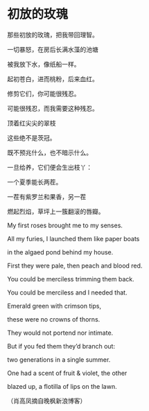 # 初放的玫瑰

那些初放的玫瑰，把我带回理智。 

一切暴怒，在房后长满水藻的池塘 

被我放下水，像纸船一样。 

起初苍白，进而桃粉，后来血红。 

修剪它们，你可能很残忍。 

可能很残忍，而我需要这种残忍。 

顶着红尖尖的翠枝 

这些绝不是茨冠。 

既不预兆什么，也不暗示什么。 

一旦给养，它们便会生出枝丫： 

一个夏季能长两茬。 

一茬有紫罗兰和果香，另一茬 

燃起烈焰，草坪上一簇翻滚的唇瓣。 

My first roses brought me to my senses. 

All my furies, I launched them like paper boats 

in the algaed pond behind my house. 

First they were pale, then peach and blood red. 

You could be merciless trimming them back. 

You could be merciless and I needed that. 

Emerald green with crimson tips, 

these were no crowns of thorns. 

They would not portend nor intimate. 

But if you fed them they’d branch out: 

two generations in a single summer. 

One had a scent of fruit & violet, the other 

blazed up, a flotilla of lips on the lawn. 

（肖高凤摘自晚枫新浪博客）